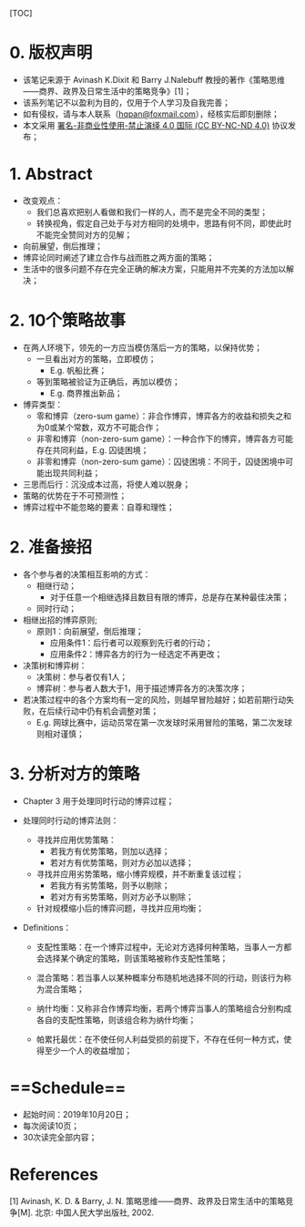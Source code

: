 [TOC]

# 0. 版权声明

- 该笔记来源于 Avinash K.Dixit 和 Barry J.Nalebuff 教授的著作《策略思维——商界、政界及日常生活中的策略竞争》[1]；
- 该系列笔记不以盈利为目的，仅用于个人学习及自我完善；
- 如有侵权，请与本人联系（hqpan@foxmail.com），经核实后即刻删除；
- 本文采用 [署名-非商业性使用-禁止演绎 4.0 国际 (CC BY-NC-ND 4.0)](https://creativecommons.org/licenses/by-nc-nd/4.0/deed.zh) 协议发布；



# 1. Abstract

- 改变观点：
  - 我们总喜欢把别人看做和我们一样的人，而不是完全不同的类型；
  - 转换视角，假定自己处于与对方相同的处境中，思路有何不同，即使此时不能完全赞同对方的见解；
- 向前展望，倒后推理；
- 博弈论同时阐述了建立合作与战而胜之两方面的策略；
- 生活中的很多问题不存在完全正确的解决方案，只能用并不完美的方法加以解决；



# 2. 10个策略故事

- 在两人环境下，领先的一方应当模仿落后一方的策略，以保持优势；
  - 一旦看出对方的策略，立即模仿；
    - E.g. 帆船比赛；
  - 等到策略被验证为正确后，再加以模仿；
    - E.g. 商界推出新品；
- 博弈类型：
  - 零和博弈（zero-sum game）：非合作博弈，博弈各方的收益和损失之和为0或某个常数，双方不可能合作；
  - 非零和博弈（non-zero-sum game）：一种合作下的博弈，博弈各方可能存在共同利益，E.g. 囚徒困境；
  - 非零和博弈（non-zero-sum game）：囚徒困境：不同于，囚徒困境中可能出现共同利益；
- 三思而后行：沉没成本过高，将使人难以脱身；
- 策略的优势在于不可预测性；
- 博弈过程中不能忽略的要素：自尊和理性；



# 2. 准备接招

- 各个参与者的决策相互影响的方式：
  - 相继行动；
    - 对于任意一个相继选择且数目有限的博弈，总是存在某种最佳决策；
  - 同时行动；
- 相继出招的博弈原则;
  - 原则1：向前展望，倒后推理；
    - 应用条件1：后行者可以观察到先行者的行动；
    - 应用条件2：博弈各方的行为一经选定不再更改；
- 决策树和博弈树：
  - 决策树：参与者仅有1人；
  - 博弈树：参与者人数大于1，用于描述博弈各方的决策次序；
- 若决策过程中的各个方案均有一定的风险，则越早冒险越好；如若前期行动失败，在后续行动中仍有机会调整对策；
  - E.g. 网球比赛中，运动员常在第一次发球时采用冒险的策略，第二次发球则相对谨慎；



# 3. 分析对方的策略

- Chapter 3 用于处理同时行动的博弈过程；

- 处理同时行动的博弈法则：

  - 寻找并应用优势策略：
    - 若我方有优势策略，则加以选择；
    - 若对方有优势策略，则对方必加以选择；
  - 寻找并应用劣势策略，缩小博弈规模，并不断重复该过程；
    - 若我方有劣势策略，则予以剔除；
    - 若对方有劣势策略，则对方必予以剔除；
  - 针对规模缩小后的博弈问题，寻找并应用均衡；

- Definitions：

  - 支配性策略：在一个博弈过程中，无论对方选择何种策略，当事人一方都会选择某个确定的策略，则该策略被称作支配性策略；
  - 混合策略：若当事人以某种概率分布随机地选择不同的行动，则该行为称为混合策略；

  - 纳什均衡：又称非合作博弈均衡，若两个博弈当事人的策略组合分别构成各自的支配性策略，则该组合称为纳什均衡；
  - 帕累托最优：在不使任何人利益受损的前提下，不存在任何一种方式，使得至少一个人的收益增加；



# ==Schedule==

- 起始时间：2019年10月20日；
- 每次阅读10页；
- 30次读完全部内容；



# References

[1] Avinash, K. D. & Barry, J. N. 策略思维——商界、政界及日常生活中的策略竞争[M]. 北京: 中国人民大学出版社, 2002.